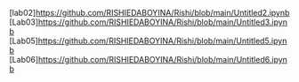 [lab02]https://github.com/RISHIEDABOYINA/Rishi/blob/main/Untitled2.ipynb
[Lab03]https://github.com/RISHIEDABOYINA/Rishi/blob/main/Untitled3.ipynb
[Lab05]https://github.com/RISHIEDABOYINA/Rishi/blob/main/Untitled5.ipynb
[Lab06]https://github.com/RISHIEDABOYINA/Rishi/blob/main/Untitled6.ipynb
